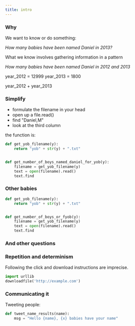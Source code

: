 ```yaml
---
title: intro
---
```



### Why

We want to know or do something:

*How many babies have been named Daniel in 2013?*

What we know involves gathering information in a pattern

*How many babies have been named Daniel in 2012 and 2013*

year_2012 = 12999
year_2013 = 1800

year_2012 + year_2013


### Simplify

- formulate the filename in your head
- open up a file.read()
- find "Daniel,M"
- look at the third column

the function is:

~~~py
def get_yob_filename(y):
    return "yob" + str(y) + ".txt"


def get_number_of_boys_named_daniel_for_yob(y):
    filename = get_yob_filename(y)
    text = open(filename).read()
    text.find

~~~



### Other babies

~~~py
def get_yob_filename(y):
    return "yob" + str(y) + ".txt"


def get_number_of_boys_or_fyob(y):
    filename = get_yob_filename(y)
    text = open(filename).read()
    text.find
~~~


### And other questions



### Repetition and determinism


Following the click and download instructions are imprecise.

~~~py
import urllib
downloadfile('http://example.com')
~~~



### Communicating it

Tweeting people:

~~~py
def tweet_name_results(name):
    msg = "Hello {name}, {x} babies have your name"

~~~

